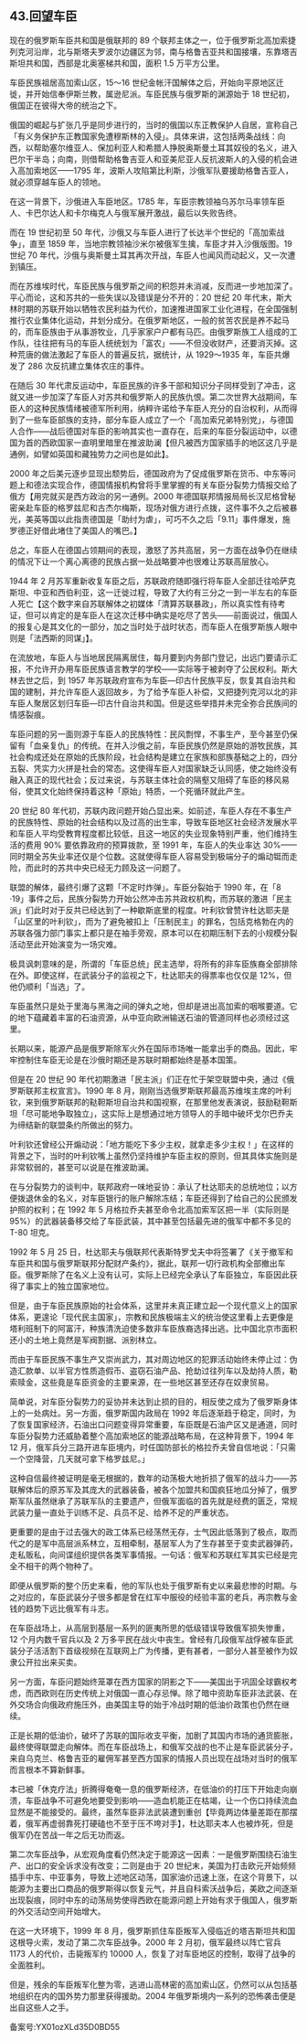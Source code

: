 ## 43.回望车臣
现在的俄罗斯车臣共和国是俄联邦的 89 个联邦主体之一，位于俄罗斯北高加索捷列克河沿岸，北与斯塔夫罗波尔边疆区为邻，南与格鲁吉亚共和国接壤，东靠塔吉斯坦共和国，西部是北奥塞梯共和国，面积 1.5 万平方公里。 


车臣民族祖居高加索山区，15～16 世纪金帐汗国解体之后，开始向平原地区迁徙，并开始信奉伊斯兰教，属逊尼派。车臣民族与俄罗斯的渊源始于 18 世纪初，俄国正在彼得大帝的统治之下。


俄国的崛起与扩张几乎是同步进行的，当时的俄国以东正教保护人自居，宣称自己「有义务保护东正教国家免遭穆斯林的入侵」。具体来讲，这包括两条战线：向西，以帮助塞尔维亚人、保加利亚人和希腊人挣脱奥斯曼土耳其奴役的名义，进入巴尔干半岛；向南，则借帮助格鲁吉亚人和亚美尼亚人反抗波斯人的入侵的机会进入高加索地区——1795 年，波斯人攻陷第比利斯，沙俄军队要援助格鲁吉亚人，就必须穿越车臣人的领地。 


在这一背景下，沙俄进入车臣地区。1785 年，车臣宗教领袖乌苏尔马率领车臣人、卡巴尔达人和卡尔梅克人与俄军展开激战，最后以失败告终。


而在 19 世纪初至 50 年代，沙俄又与车臣人进行了长达半个世纪的「高加索战争」，直至 1859 年，当地宗教领袖沙米尔被俄军生擒，车臣才并入沙俄版图。19 世纪 70 年代，沙俄与奥斯曼土耳其再次开战，车臣人也闻风而动起义，又一次遭到镇压。 


而在苏维埃时代，车臣民族与俄罗斯之间的积怨并未消减，反而进一步地加深了。平心而论，这和苏共的一些失误以及错误是分不开的：20 世纪 20 年代末，斯大林时期的苏联开始以牺牲农民利益为代价，加速推进国家工业化进程，在全国强制推行农业集体化运动，并划分成分。在俄罗斯地区，一般的贫苦农民是养不起马的，而车臣族由于从事游牧业，几乎家家户户都有马匹。由俄罗斯族工人组成的工作队，往往把有马的车臣人统统划为「富农」——不但没收财产，还要消灭掉。这种荒唐的做法激起了车臣人的普遍反抗，据统计，从 1929～1935 年，车臣共爆发了 286 次反抗建立集体农庄的事件。 


在随后 30 年代肃反运动中，车臣民族的许多干部和知识分子同样受到了冲击，这就又进一步加深了车臣人对苏共和俄罗斯人的民族仇恨。第二次世界大战期间，车臣人的这种民族情绪被德军所利用，纳粹许诺给予车臣人充分的自治权利，从而得到了一些车臣部族的支持，部分车臣人成立了一个「高加索兄弟特别党」，与德国人合作——战后德国对车臣的影响其实也一直存在，后来的车臣分裂运动中，以德国为首的西欧国家一直明里暗里在推波助澜【但凡被西方国家插手的地区这几乎是通例，如譬如英国和藏独势力之间也是如此】。


2000 年之后美元逐步显现出颓势后，德国政府为了促成俄罗斯在货币、中东等问题上和德法实现合作，德国情报机构曾将手里掌握的有关车臣分裂势力情报交给了俄方【用完就买是西方政治的另一通例。2000 年德国联邦情报局局长汉尼格曾秘密亲赴车臣的格罗兹尼和古杰尔梅斯，现场对俄方进行点拨，这件事不久之后被暴光，美英等国以此指责德国是「助纣为虐」，可巧不久之后「9.11」事件爆发，施罗德正好借此堵住了美国人的嘴巴。】 


总之，车臣人在德国占领期间的表现，激怒了苏共高层，另一方面在战争仍在继续的情况下让一个离心离德的民族占据一处战略要冲也很难让苏联高层放心。


1944 年 2 月苏军重新收复车臣之后，苏联政府随即强行将车臣人全部迁往哈萨克斯坦、中亚和西伯利亚，这一迁徙过程，导致了大约有三分之一到一半左右的车臣人死亡【这个数字来自苏联解体之初媒体「清算苏联暴政」，所以真实性有待考证，但可以肯定的是车臣人在这次迁移中确实是吃尽了苦头——前面说过，俄国人的报复心是其文化的一部分，加之当时处于战时状态，而车臣人在俄罗斯族人眼中则是「法西斯的同谋」】。


在流放地，车臣人与当地居民隔离居住，每月要到内务部门登记，出远门要请示汇报，不允许开办用车臣民族语言教学的学校——实际等于被剥夺了公民权利。斯大林去世之后，到 1957 年苏联政府宣布为车臣—印古什民族平反，恢复其自治共和国的建制，并允许车臣人返回故乡，为了给予车臣人补偿，又把捷列克河以北的非车臣人聚居区划归车臣—印古什自治共和国。但是这些举措并未完全弥合民族间的情感裂痕。 


车臣问题的另一面则源于车臣人的民族特性：民风剽悍，不事生产，至今甚至仍保留有「血亲复仇」的传统。在并入沙俄之前，车臣民族仍然是原始的游牧民族，其社会构成还处在原始的氏族阶段，社会结构是建立在家族和部族基础之上的，四分五裂、凭实力火拼是社会的常态。这使得车臣人对国家缺乏认同感，使之始终没有融入真正的现代社会；反过来说，与苏联主体社会的隔壑又阻碍了车臣的移风易俗，使其文化始终保持着这种「原始」特质，一个死循环就此产生。 


20 世纪 80 年代初，苏联内政问题开始凸显出来。如前述，车臣人存在不事生产的民族特性、原始的社会结构以及过高的出生率，导致车臣地区社会经济发展水平和车臣人平均受教育程度都比较低，且这一地区的失业现象特别严重，他们维持生活的费用 90% 要依靠政府的预算拨款，至 1991 年，车臣人的失业率达 30%——同时期全苏失业率还仅是个位数。这就使得车臣人容易受到极端分子的煽动铤而走险，而此时的苏共中央已经无力顾及这一问题了。 


联盟的解体，最终引爆了这颗「不定时炸弹」。车臣分裂始于 1990 年，在「8 ·19」事件之后，民族分裂势力开始公然冲击苏共政权机构，而苏联的激进「民主派」们此时对于反共已经达到了一种歇斯底里的程度。叶利钦曾赞许杜达耶夫是「山区里的叶利钦」，而为了避免被扣上「压制民主」的罪名，包括克格勃在内的苏联各强力部门事实上都只是在袖手旁观，原本可以在初期压制下去的小规模分裂活动至此开始演变为一场灾难。 


极具讽刺意味的是，所谓的「车臣总统」民主选举，将所有的非车臣族裔全部排除在外。即使这样，在武装分子的监视之下，杜达耶夫的得票率也仅仅是 12%，但他仍顺利「当选」了。 


车臣虽然只是处于里海与黑海之间的弹丸之地，但却是进出高加索的咽喉要道。它的地下蕴藏着丰富的石油资源，从中亚向欧洲输送石油的管道同样也必须经过这里。


长期以来，能源产品是俄罗斯除军火外在国际市场唯一能拿出手的商品。因此，牢牢控制住车臣无论是在沙俄时期还是苏联时期都始终是基本国策。


但是在 20 世纪 90 年代初期激进「民主派」们正在忙于架空联盟中央，通过《俄罗斯联邦主权宣言》。1990 年 8 月，刚刚当选俄罗斯联邦最高苏维埃主席的叶利钦，来到俄罗斯联邦的鞑靼斯坦自治共和国视察，在那里他发表演说，鼓励鞑靼斯坦「尽可能地争取独立」，这实际上是想通过地方领导人的手暗中破坏戈尔巴乔夫为缔结新的联盟条约所做出的努力。


叶利钦还曾经公开煽动说：「地方能吃下多少主权，就拿走多少主权！」在这样的背景之下，当时的叶利钦嘴上虽然仍坚持维护车臣主权的原则，但其具体实施则是非常软弱的，甚至可以说是在推波助澜。


在与分裂势力的谈判中，联邦政府一味地妥协：承认了杜达耶夫的总统地位；以方便拨退休金的名义，对车臣银行的账户解除冻结；车臣还得到了给自己的公民颁发护照的权利；在 1992 年 5 月格拉乔夫甚至命令北高加索军区把一半（实际则是 95%）的武器装备移交给了车臣武装，其中甚至包括最先进的俄军中都不多见的 T-80 坦克。


1992 年 5 月 25 日，杜达耶夫与俄联邦代表斯特罗戈夫中将签署了《关于撤军和车臣共和国与俄罗斯联邦分配财产条约》，据此，联邦一切行政机构全部撤出车臣。俄罗斯除了在名义上没有认可，实际上已经完全承认了车臣独立，车臣因此获得了事实上的独立国家地位。 


但是，由于车臣民族原始的社会体系，这里并未真正建立起一个现代意义上的国家体系，更遑论「现代民主国家」，宗教和民族极端主义的统治使这里看上去更像是塔利班制下的阿富汗，种族清洗迫使多数非车臣族裔选择出逃。比中国北京市面积还小的土地上竟然是军阀割据、派别林立。


而由于车臣民族不事生产又崇尚武力，其对周边地区的犯罪活动始终未停止过：伪造汇款单、以半官方性质造假币、盗窃石油产品、抢劫过往列车以及劫持人质，勒索赎金，这些竟是车臣资金的主要来源，在一些地区甚至还存在奴隶贸易。


简单说，对车臣分裂势力的妥协并未达到止损的目的，相反使之成为了俄罗斯身体上的一处病灶。另一方面，俄罗斯国内政局在 1992 年后逐渐趋于稳定，同时，为了恢复国家经济，石油出口问题变得异常重要，车臣既是石油产区又是通道，同时车臣分裂势力还威胁着整个高加索地区的能源战略布局，在这种背景下，1994 年 12 月，俄军兵分三路开进车臣境内，时任国防部长的格拉乔夫曾自信地说：「只需一个空降营，几天就可拿下格罗兹尼。」 


这种自信最终被证明是毫无根据的，数年的动荡极大地折损了俄军的战斗力——苏联解体后的原苏军及其庞大的武器装备，被各个加盟共和国疯狂地瓜分掉了，俄罗斯军队虽然继承了苏联军队的主要遗产，但俄军面临的首先就是经费的匮乏，常规武装力量一直处于训练不足、兵员不足、给养不足的严重状态。


更重要的是由于过去强大的政工体系已经荡然无存，士气因此低落到了极点，取而代之的是军中高层派系林立，互相牵制，基层军人为了生存甚至于变卖武器弹药，走私贩私，向间谍组织提供各类军事情报。一句话：俄军和苏联红军其实已经是完全不相干的两个物种了。


即便从俄罗斯的整个历史来看，他的军队也处于俄罗斯有史以来最悲惨的时期。与之对应的，车臣武装分子很多都是曾在红军中服役的经验丰富的老兵，再宗教与金钱的趋势下远比俄军有斗志。


在车臣战场上，从高层到基层一系列的匪夷所思的低级错误导致俄军损失惨重，12 个月内数千官兵以及 2 万多平民在战火中丧生。曾经有几段俄军战俘被车臣武装分子活活割下首级视频在互联网上广为传播，更有甚者，一部分人甚至被作为奴隶公开拉出来买卖。 


另一方面，车臣问题始终笼罩在西方国家的阴影之下——美国出于巩固全球霸权考虑，而西欧则在历史传统上对俄国一直心存忌惮。除了暗中资助车臣非法武装、在外交场合向俄政府施压外，由美国主导的始于冷战时期的低油价政策也仍然在继续。


正是长期的低油价，破坏了苏联的国际收支平衡，加剧了其国内市场的通货膨胀，最终使得联盟走向解体。而在车臣战场上，和俄军交战的也不止是车臣武装分子，来自乌克兰、格鲁吉亚的雇佣军甚至西方国家的情报人员出现在战场对当时的俄军而言根本不算新鲜事。 


本已被「休克疗法」折腾得奄奄一息的俄罗斯经济，在低油价的打压下开始走向崩溃，车臣战争不可避免地要受到影响——造血机能正在枯竭，让一个伤口持续流血显然是不能接受的。最终，虽然车臣非法武装遭到重创【毕竟两边体量差距在那摆着，俄军再虚弱靠死打硬磕也不至于压不垮对手】，杜达耶夫本人也被炸死，但是俄军仍在苦战一年之后无功而返。 


第二次车臣战争，从宏观角度看仍然决定于能源这一因素：一是俄罗斯围绕石油生产、出口的安全诉求没有改变；二则是由于 20 世纪末，美国为打击欧元开始频频插手中东、中亚事务，导致上述地区动荡，国家油价迅速上涨，在这个背景下，以能源为主要出口商品的俄罗斯得以恢复元气，并且自科索沃战争后，美欧之间逐渐出现裂痕，同时中东的动荡局势使得西欧在能源问题上开始有求于俄国人，俄罗斯的外交活动空间开始增大。


在这一大环境下，1999 年 8 月，俄罗斯抓住车臣叛军入侵临近的塔吉斯坦共和国这根导火索，发动了第二次车臣战争。2000 年 2 月初，俄军最终以阵亡官兵 1173 人的代价，击毙叛军约 10000 人，恢复了对车臣地区的控制，取得了战争的全面胜利。


但是，残余的车臣叛军化整为零，逃进山高林密的高加索山区，仍然可以从包括基地组织在内的国外势力那里获得援助。2004 年俄罗斯境内一系列的恐怖袭击便是出自这些人之手。 


备案号:YX01ozXLd35D0BD55

